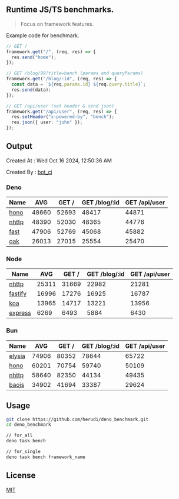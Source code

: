 ## Runtime JS/TS benchmarks.

> Focus on framework features.

Example code for benchmark.
```ts
// GET /
framework.get("/", (req, res) => {
  res.send("home");
});

// GET /blog/99?title=bench (params and queryParams)
framework.get("/blog/:id", (req, res) => {
  const data = `${req.params.id} ${req.query.title}`;
  res.send(data);
});

// GET /api/user (set header & send json)
framework.get("/api/user", (req, res) => {
  res.setHeader("x-powered-by", "bench");
  res.json({ user: "john" });
});
```

## Output
Created At : Wed Oct 16 2024, 12:50:36 AM

Created By : [bot_ci](https://github.com/herudi/deno_benchmarks/commits?author=github-actions%5Bbot%5D)


### Deno
|Name|AVG|GET /|GET /blog/:id|GET /api/user|
|----|----|----|----|----|
|[hono](https://github.com/honojs/hono)|48660|52693|48417|44871|
|[nhttp](https://github.com/nhttp/nhttp)|48390|52030|48365|44776|
|[fast](https://github.com/danteissaias/fast)|47906|52769|45068|45882|
|[oak](https://github.com/oakserver/oak)|26013|27015|25554|25470|
  


### Node
|Name|AVG|GET /|GET /blog/:id|GET /api/user|
|----|----|----|----|----|
|[nhttp](https://github.com/nhttp/nhttp)|25311|31669|22982|21281|
|[fastify](https://github.com/fastify/fastify)|16996|17276|16925|16787|
|[koa](https://github.com/koajs/koa)|13965|14717|13221|13956|
|[express](https://github.com/expressjs/express)|6269|6493|5884|6430|
  


### Bun
|Name|AVG|GET /|GET /blog/:id|GET /api/user|
|----|----|----|----|----|
|[elysia](https://github.com/elysiajs/elysia)|74906|80352|78644|65722|
|[hono](https://github.com/honojs/hono)|60201|70754|59740|50109|
|[nhttp](https://github.com/nhttp/nhttp)|58640|82350|44134|49435|
|[baojs](https://github.com/mattreid1/baojs)|34902|41694|33387|29624|
  



## Usage

```bash
git clone https://github.com/herudi/deno_benchmark.git
cd deno_benchmark

// for_all
deno task bench

// for_single
deno task bench framework_name
```

## License

[MIT](LICENSE)

